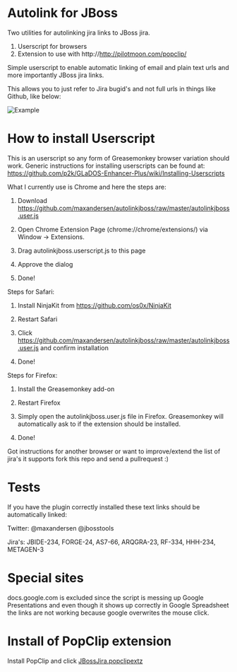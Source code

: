 Autolink for JBoss
==================

Two utilities for autolinking jira links to JBoss jira.

1) Userscript for browsers
2) Extension to use with http://http://pilotmoon.com/popclip/

Simple userscript to enable automatic linking of email and plain text urls and more importantly JBoss jira links.

This allows you to just refer to Jira bugid's and not full urls in things like Github, like below:

![Example](https://raw.github.com/maxandersen/autolinkjboss/master/example.png)

How to install Userscript
=========================

This is an userscript so any form of Greasemonkey browser variation should work.
Generic instructions for installing userscripts can be found at: https://github.com/p2k/GLaDOS-Enhancer-Plus/wiki/Installing-Userscripts

What I currently use is Chrome and here the steps are:

   1) Download https://github.com/maxandersen/autolinkjboss/raw/master/autolinkjboss.user.js
   
   2) Open Chrome Extension Page (chrome://chrome/extensions/) via Window -> Extensions.

   3) Drag autolinkjboss.userscript.js to this page

   4) Approve the dialog 

   5) Done!

Steps for Safari:

   1) Install NinjaKit from https://github.com/os0x/NinjaKit

   2) Restart Safari

   3) Click https://github.com/maxandersen/autolinkjboss/raw/master/autolinkjboss.user.js and confirm installation

   4) Done!

Steps for Firefox:

   1) Install the Greasemonkey add-on

   2) Restart Firefox

   3) Simply open the autolinkjboss.user.js file in Firefox.  Greasemonkey will automatically ask to if the extension should be installed.

   4) Done!

Got instructions for another browser or want to improve/extend the list of jira's it supports fork this repo and send a pullrequest :)

Tests
=====

If you have the plugin correctly installed these text links should be automatically linked:

Twitter: @maxandersen @jbosstools

Jira's: JBIDE-234, FORGE-24, AS7-66, ARQGRA-23, RF-334, HHH-234, METAGEN-3

Special sites
=============

docs.google.com is excluded since the script is messing up Google
Presentations and even though it shows up correctly in Google
Spreadsheet the links are not working because google overwrites the
mouse click.

Install of PopClip extension
============================

Install PopClip and click [JBossJira.popclipextz](JBossJira.popclipextz)